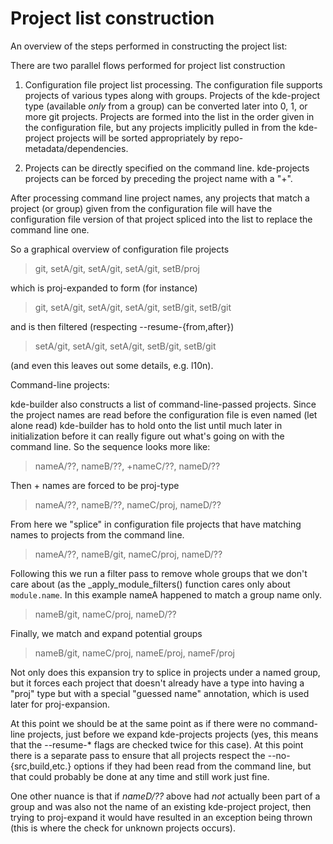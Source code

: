 # Project list construction

An overview of the steps performed in constructing the project list:

There are two parallel flows performed for project list construction

1. Configuration file project list processing. The configuration file supports
projects of various types along with groups. Projects of the kde-project
type (available *only* from a group) can be converted later into 0, 1, or
more git projects. Projects are formed into the list in the order given in the
configuration file, but any projects implicitly pulled in from the kde-project
projects will be sorted appropriately by repo-metadata/dependencies.

2. Projects can be directly specified on the command line. kde-projects projects
can be forced by preceding the project name with a "+".

After processing command line project names, any projects that match a project
(or group) given from the configuration file will have the configuration
file version of that project spliced into the list to replace the command line
one.

So a graphical overview of configuration file projects

> git, setA/git, setA/git, setA/git, setB/proj

which is proj-expanded to form (for instance)

> git, setA/git, setA/git, setA/git, setB/git, setB/git

and is then filtered (respecting --resume-{from,after})

> setA/git, setA/git, setA/git, setB/git, setB/git

(and even this leaves out some details, e.g. l10n).

Command-line projects:

kde-builder also constructs a list of command-line-passed projects. Since the
project names are read before the configuration file is even named (let alone
read) kde-builder has to hold onto the list until much later in
initialization before it can really figure out what's going on with the
command line. So the sequence looks more like:

> nameA/??, nameB/??, +nameC/??, nameD/??

Then + names are forced to be proj-type

> nameA/??, nameB/??, nameC/proj, nameD/??

From here we "splice" in configuration file projects that have matching names
to projects from the command line.

> nameA/??, nameB/git, nameC/proj, nameD/??

Following this we run a filter pass to remove whole groups that we don't
care about (as the _apply_module_filters() function cares only about
`module.name`. In this example nameA happened to match a group name
only.

> nameB/git, nameC/proj, nameD/??

Finally, we match and expand potential groups

> nameB/git, nameC/proj, nameE/proj, nameF/proj

Not only does this expansion try to splice in projects under a named
group, but it forces each project that doesn't already have a type into
having a "proj" type but with a special "guessed name" annotation, which is
used later for proj-expansion.

At this point we should be at the same point as if there were no command-line
projects, just before we expand kde-projects projects (yes, this means that the
--resume-* flags are checked twice for this case). At this point there is a
separate pass to ensure that all projects respect the --no-{src,build,etc.}
options if they had been read from the command line, but that could probably
be done at any time and still work just fine.

One other nuance is that if _nameD/??_ above had *not* actually been part of a
group and was also not the name of an existing kde-project project, then
trying to proj-expand it would have resulted in an exception being thrown
(this is where the check for unknown projects occurs).
